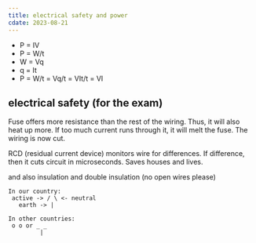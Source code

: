 ```yaml
---
title: electrical safety and power
cdate: 2023-08-21
---
```


- P = IV
- P = W/t
- W = Vq
- q = It
- P = W/t = Vq/t = VIt/t = VI

## electrical safety (for the exam)

Fuse offers more resistance than the rest of the wiring. Thus, it will also heat up more. If too much current runs through it, it will melt the fuse. The wiring is now cut.

RCD (residual current device) monitors wire for differences. If difference, then it cuts circuit in microseconds. Saves houses and lives.

and also insulation and double insulation (no open wires please)

```
In our country:
 active -> / \ <- neutral
   earth -> |

In other countries:
 o o or _ _
         |
```
